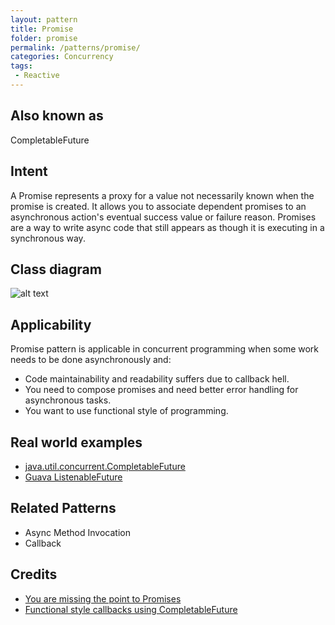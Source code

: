 ```yaml
---
layout: pattern
title: Promise
folder: promise
permalink: /patterns/promise/
categories: Concurrency
tags:
 - Reactive
---
```


## Also known as
CompletableFuture

## Intent
A Promise represents a proxy for a value not necessarily known when the promise is created. It
allows you to associate dependent promises to an asynchronous action's eventual success value or 
failure reason. Promises are a way to write async code that still appears as though it is executing 
in a synchronous way.

## Class diagram
![alt text](./etc/promise.png "Promise")

## Applicability
Promise pattern is applicable in concurrent programming when some work needs to be done asynchronously
and:

* Code maintainability and readability suffers due to callback hell.
* You need to compose promises and need better error handling for asynchronous tasks.
* You want to use functional style of programming.


## Real world examples

* [java.util.concurrent.CompletableFuture](https://docs.oracle.com/javase/8/docs/api/java/util/concurrent/CompletableFuture.html)
* [Guava ListenableFuture](https://github.com/google/guava/wiki/ListenableFutureExplained)

## Related Patterns
 * Async Method Invocation
 * Callback

## Credits

* [You are missing the point to Promises](https://gist.github.com/domenic/3889970)
* [Functional style callbacks using CompletableFuture](https://www.infoq.com/articles/Functional-Style-Callbacks-Using-CompletableFuture)
